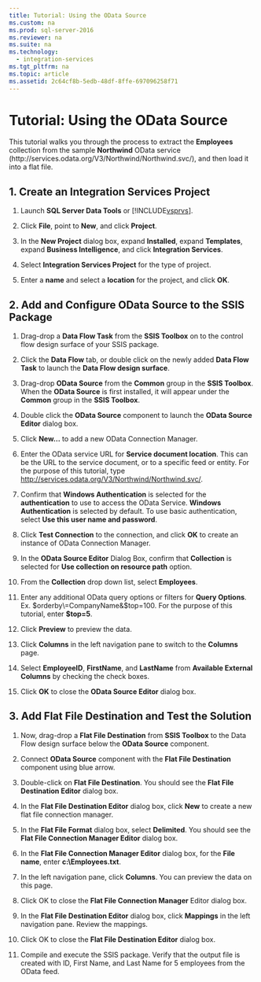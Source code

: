 ```yaml
---
title: Tutorial: Using the OData Source
ms.custom: na
ms.prod: sql-server-2016
ms.reviewer: na
ms.suite: na
ms.technology: 
  - integration-services
ms.tgt_pltfrm: na
ms.topic: article
ms.assetid: 2c64cf8b-5edb-48df-8ffe-697096258f71
---
```

# Tutorial: Using the OData Source
  This tutorial walks you through the process to extract the **Employees** collection from the sample **Northwind** OData service \(http:\/\/services.odata.org\/V3\/Northwind\/Northwind.svc\/\), and then load it into a flat file.  
  
## 1. Create an Integration Services Project  
  
1.  Launch **SQL Server Data Tools** or [!INCLUDE[vsprvs](../../Token/Other/vsprvs_md.md)].  
  
2.  Click **File**, point to **New**, and click **Project**.  
  
3.  In the **New Project** dialog box, expand **Installed**, expand **Templates**, expand **Business Intelligence**, and click **Integration Services**.  
  
4.  Select **Integration Services Project** for the type of project.  
  
5.  Enter a **name** and select a **location** for the project, and click **OK**.  
  
## 2. Add and Configure OData Source to the SSIS Package  
  
1.  Drag\-drop a **Data Flow Task** from the **SSIS Toolbox** on to the control flow design surface of your SSIS package.  
  
2.  Click the **Data Flow** tab, or double click on the newly added **Data Flow Task** to launch the **Data Flow design surface**.  
  
3.  Drag\-drop **OData Source** from the **Common** group in the **SSIS Toolbox**. When the **OData Source** is first installed, it will appear under the **Common** group in the **SSIS Toolbox**.  
  
4.  Double click the **OData Source** component to launch the **OData Source Editor** dialog box.  
  
5.  Click **New…** to add a new OData Connection Manager.  
  
6.  Enter the OData service URL for **Service document location**. This can be the URL to the service document, or to a specific feed or entity. For the purpose of this tutorial, type [http:\/\/services.odata.org\/V3\/Northwind\/Northwind.svc\/](http://services.odata.org/V3/Northwind/Northwind.svc/).  
  
7.  Confirm that **Windows Authentication** is selected for the **authentication** to use to access the OData Service. **Windows Authentication** is selected by default. To use basic authentication, select **Use this user name and password**.  
  
8.  Click **Test Connection** to the connection, and click **OK** to create an instance of OData Connection Manager.  
  
9. In the **OData Source Editor** Dialog Box, confirm that **Collection** is selected for **Use collection on resource path** option.  
  
10. From the **Collection** drop down list, select **Employees**.  
  
11. Enter any additional OData query options or filters for **Query Options**. Ex. $orderby\=CompanyName&$top\=100. For the purpose of this tutorial, enter **$top\=5**.  
  
12. Click **Preview** to preview the data.  
  
13. Click **Columns** in the left navigation pane to switch to the **Columns** page.  
  
14. Select **EmployeeID**, **FirstName**, and **LastName** from **Available External Columns** by checking the check boxes.  
  
15. Click **OK** to close the **OData Source Editor** dialog box.  
  
## 3. Add Flat File Destination and Test the Solution  
  
1.  Now, drag\-drop a **Flat File Destination** from **SSIS Toolbox** to the Data Flow design surface below the **OData Source** component.  
  
2.  Connect **OData Source** component with the **Flat File Destination** component using blue arrow.  
  
3.  Double\-click on **Flat File Destination**. You should see the **Flat File Destination Editor** dialog box.  
  
4.  In the **Flat File Destination Editor** dialog box, click **New** to create a new flat file connection manager.  
  
5.  In the **Flat File Format** dialog box, select **Delimited**. You should see the **Flat File Connection Manager Editor** dialog box.  
  
6.  In the **Flat File Connection Manager Editor** dialog box, for the **File name**, enter **c:\\Employees.txt**.  
  
7.  In the left navigation pane, click **Columns**. You can preview the data on this page.  
  
8.  Click OK to close the **Flat File Connection Manager** Editor dialog box.  
  
9. In the **Flat File Destination Editor** dialog box, click **Mappings** in the left navigation pane. Review the mappings.  
  
10. Click OK to close the **Flat File Destination Editor** dialog box.  
  
11. Compile and execute the SSIS package. Verify that the output file is created with ID, First Name, and Last Name for 5 employees from the OData feed.  
  
  